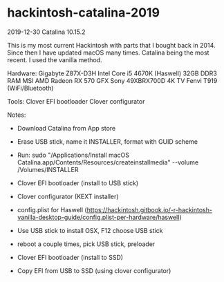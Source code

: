# hackintosh-catalina-2019
2019-12-30 Catalina 10.15.2

This is my most current Hackintosh with parts that I bought back in 2014.  Since then I have updated macOS many times.  Catalina being the most recent.  I used the vanilla method. 

Hardware:
Gigabyte Z87X-D3H
Intel Core i5 4670K (Haswell)
32GB DDR3 RAM
MSI AMD Radeon RX 570 GFX
Sony 49XBRX700D 4K TV
Fenvi T919 (WiFi/Bluetooth)

Tools:
Clover EFI bootloader
Clover configurator

Notes:

- Download Catalina from App store
- Erase USB stick, name it INSTALLER, format with GUID scheme
- Run: sudo "/Applications/Install macOS Catalina.app/Contents/Resources/createinstallmedia" --volume /Volumes/INSTALLER

- Clover EFI bootloader (install to USB stick)
- Clover configurator (KEXT installer)
- config.plist for Haswell (https://hackintosh.gitbook.io/-r-hackintosh-vanilla-desktop-guide/config.plist-per-hardware/haswell)
- Use USB stick to install OSX, F12 choose USB stick
- reboot a couple times, pick USB stick, preloader
- Clover EFI bootloader (install to SSD)
- Copy EFI from USB to SSD (using clover configurator)

